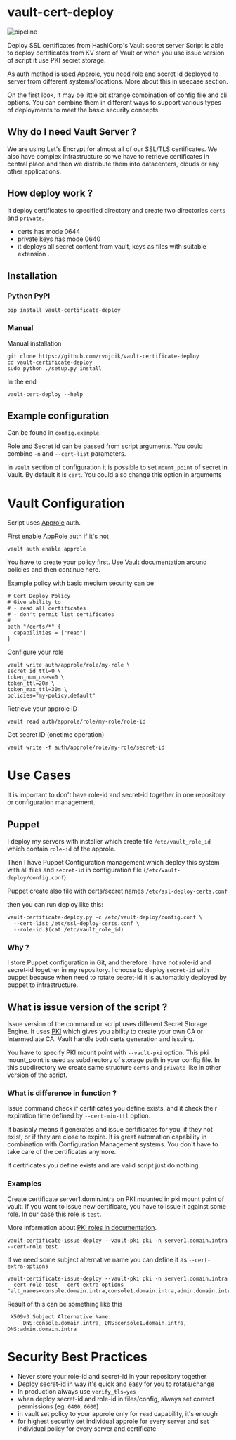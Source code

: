# vault-cert-deploy

![pipeline](https://gitlab.com/rvojcik/vault-certificate-deploy/badges/master/pipeline.svg)

Deploy SSL certificates from HashiCorp's Vault secret server
Script is able to deploy certificates from KV store of Vault
or when you use issue version of script it use PKI secret storage.

As auth method is used [Approle](https://www.vaultproject.io/docs/auth/approle.html "Vault Approle Doc"), you need role and secret id
deployed to server from different systems/locations. More
about this in usecase section.

On the first look, it may be little bit strange combination of 
config file and cli options. You can combine them in different 
ways to support various types of deployments to meet the basic
security concepts.

## Why do I need Vault Server ?

We are using Let's Encrypt for almost all of our SSL/TLS certificates.
We also have complex infrastructure so we have to retrieve 
certificates in central place and then we distribute them into 
datacenters, clouds or any other applications.

## How deploy work ?

It deploy certificates to specified directory and create
two directories `certs` and `private`.

* certs has mode 0644
* private keys has mode 0640
* it deploys all secret content from vault, keys as files with suitable extension <secretname>.<secretKey>

## Installation

### Python PyPI
```
pip install vault-certificate-deploy
```

### Manual
Manual installation

```
git clone https://github.com/rvojcik/vault-certificate-deploy
cd vault-certificate-deploy
sudo python ./setup.py install 
```

In the end 
```
vault-cert-deploy --help
```

## Example configuration
Can be found in `config.example`. 

Role and Secret id can be passed from script arguments.
You could combine `-n` and `--cert-list` parameters.

In `vault` section of configuration it is possible to 
set `mount_point` of secret in Vault. 
By default it is `cert`.
You could also change this option in arguments

# Vault Configuration

Script uses [Approle](https://www.vaultproject.io/docs/auth/approle.html "Vault Approle Doc") auth.

First enable AppRole auth if it's not
```
vault auth enable approle
```

You have to create your policy first.
Use Vault [documentation](https://www.vaultproject.io/docs/concepts/policies.html) around policies and then continue here.

Example policy with basic medium security can be
```
# Cert Deploy Policy
# Give ability to
# - read all certificates
# - don't permit list certificates
#
path "/certs/*" {
  capabilities = ["read"]
}

```

Configure your role
```
vault write auth/approle/role/my-role \
secret_id_ttl=0 \
token_num_uses=0 \
token_ttl=20m \
token_max_ttl=30m \
policies="my-policy,default"
```

Retrieve your approle ID
```
vault read auth/approle/role/my-role/role-id
```

Get secret ID (onetime operation)
```
vault write -f auth/approle/role/my-role/secret-id
```

# Use Cases
It is important to don't have role-id and secret-id together
in one repository or configuration management.

## Puppet
I deploy my servers with installer which create file `/etc/vault_role_id`
which contain `role-id` of the approle.

Then I have Puppet Configuration management which deploy this system with 
all files and `secret-id` in configuration file (`/etc/vault-deploy/config.conf`). 

Puppet create also file with certs/secret names `/etc/ssl-deploy-certs.conf`

then you can run deploy like this:
```
vault-certificate-deploy.py -c /etc/vault-deploy/config.conf \
  --cert-list /etc/ssl-deploy-certs.conf \
  --role-id $(cat /etc/vault_role_id)
```

### Why  ?
I store Puppet configuration in Git, and therefore I have not 
role-id and secret-id together in my repository.
I choose to deploy `secret-id` with puppet because when need to 
rotate secret-id it is automaticly deployed by puppet to infrastructure.

## What is issue version of the script ?
Issue version of the command or script uses different Secret Storage
Engine. It uses [PKI](https://www.vaultproject.io/api/secret/pki/index.html) which gives you ability to create
your own CA or Intermediate CA. Vault handle both certs generation and issuing. 

You have to specify PKI mount point with `--vault-pki` option.
This pki mount_point is used as subdirectory of storage path in your
config file. In this subdirectory we create same structure `certs` and `private`
like in other version of the script.

### What is difference in function ?
Issue command check if certificates you define exists, and it check their expiration time
defined by `--cert-min-ttl` option. 

It basicaly means it generates and issue certificates for you, if they not exist, or if they are 
close to expire. It is great automation capability in combination with Configuration
Management systems. You don't have to take care of the certificates anymore.

If certificates you define exists and are valid script just do nothing.

### Examples
Create certificate server1.domin.intra on PKI mounted in pki mount point of vault.
If you want to issue new certificate, you have to issue it against some role. In 
our case this role is `test`.

More information about [PKI roles in documentation](https://www.vaultproject.io/docs/secrets/pki/index.html).
```
vault-certificate-issue-deploy --vault-pki pki -n server1.domain.intra --cert-role test
```

If we need some subject alternative name you can define it as `--cert-extra-options`
```
vault-certificate-issue-deploy --vault-pki pki -n server1.domain.intra --cert-role test --cert-extra-options "alt_names=console.domain.intra,console1.domain.intra,admin.domain.intra"
```
Result of this can be something like this
```
 X509v3 Subject Alternative Name: 
     DNS:console.domain.intra, DNS:console1.domain.intra, DNS:admin.domain.intra
```

# Security Best Practices
* Never store your role-id and secret-id in your repository together
* Deploy secret-id in way it's quick and easy for you to rotate/change
* In production always use `verify_tls=yes`
* when deploy secret-id and role-id in files/config, always set correct permissions (eg. `0400`, `0600`)
* in vault set policy to your approle only for `read` capability, it's enough
* for highest security set individual approle for every server and set individual policy for every server and certificate

